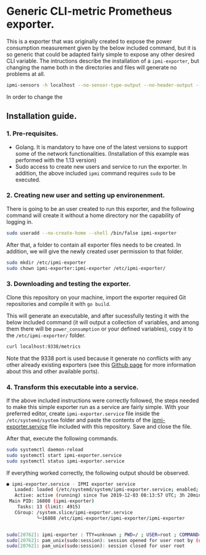 # Generic CLI-metric Prometheus exporter. 

This is a exporter that was originally created to expose the power consumption measurement given by the below included command, but it is so generic that could be adapted fairly simple to expose any other desired CLI variable. The intructions describe the installation of a `ipmi-exporter`, but changing the name both in the directories and files will generate no problems at all. 

```bash
ipmi-sensors -h localhost --no-sensor-type-output --no-header-output --comma-separated-output --sensor-types Current
```

In order to change the 

## Installation guide.
### 1. Pre-requisites.
- Golang. It is mandatory to have one of the latest versions to support some of the network functionalities. (Installation of this example was performed with the 1.13 version) 
- Sudo access to create new users and service to run the exporter. In addition, the above included `ipmi` command requires `sudo` to be executed. 

### 2. Creating new user and setting up environenment.
There is going to be an user created to run this exporter, and the following command will create it without a home directory nor the capability of logging in. 

```bash
sudo useradd --no-create-home --shell /bin/false ipmi-exporter
```
After that, a folder to contain all exporter files needs to be created. In addition, we will give the newly created user permission to that folder. 
```bash
sudo mkdir /etc/ipmi-exporter
sudo chown ipmi-exporter:ipmi-exporter /etc/ipmi-exporter/
```

### 3. Downloading and testing the exporter. 

Clone this repository on your machine, import the exporter required Git repositories and compile it with `go build`. 

This will generate an executable, and after sucessfully testing it with the below included command (it will output a collection of variables, and among them there will be `power_consumption` or your defined variables), copy it to the `/etc/ipmi-exporter/` folder.

 ```bash
 curl localhost:9338/metrics
 ```

Note that the 9338 port is used because it generate no conflicts with any other already existing exporters (see this [Github page](https://github.com/prometheus/prometheus/wiki/Default-port-allocations) for more information about this and other available ports).

<!-- On top of that, if you have manually installed Go, it is recommendable to copy the Go executable inside of `go1.x/bin` to `/etc/ipmi-exporter/` as well.  -->

### 4. Transform this executable into a service. 

If the above included instructions were correctly followed, the steps needed to make this simple exporter run as a service are fairly simple. With your preferred editor, create `ipmi-exporter.service` file inside the `/etc/systemd/system` folder and paste the contents of the [ipmi-exporter.service](https://github.com/MarioMartReq/ipmi-exporter/blob/master/ipmi-exporter.service "ipmi-exporter.service file GitHub page") file included with this repository. Save and close the file. 

After that, execute the following commands.
```bash
sudo systemctl daemon-reload
sudo systemctl start ipmi-exporter.service
sudo systemctl status ipmi-exporter.service
```
If everything worked correctly, the following output should be observed. 
```bash
● ipmi-exporter.service - IPMI exporter service
   Loaded: loaded (/etc/systemd/system/ipmi-exporter.service; enabled; vendor preset: enabled)
   Active: active (running) since Tue 2019-12-03 08:13:57 UTC; 3h 20min ago
 Main PID: 16808 (ipmi-exporter)
    Tasks: 13 (limit: 4915)
   CGroup: /system.slice/ipmi-exporter.service
           └─16808 /etc/ipmi-exporter/ipmi-exporter/ipmi-exporter


sudo[20762]: ipmi-exporter : TTY=unknown ; PWD=/ ; USER=root ; COMMAND=/usr/sbin/ipmi-sensors -h localhost --no-sensor-type-output...
sudo[20762]: pam_unix(sudo:session): session opened for user root by (uid=0)
sudo[20762]: pam_unix(sudo:session): session closed for user root
```







